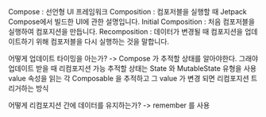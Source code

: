 
Compose : 선언형 UI 프레임워크
Composition : 컴포저블을 실행할 때 Jetpack Compose에서 빌드한 UI에 관한 설명입니다.
Initial Composition : 처음 컴포저블을 실행하여 컴포지션을 만듭니다.
Recomposition : 데이터가 변경될 때 컴포지션을 업데이트하기 위해 컴포저블을 다시 실행하는 것을 말합니다.

어떻게 업데이트 타이밍을 아는가?
-> Compose 가 추적할 상태를 알아야한다. 그래야 업데이트 받을 때 리컴포지션 가능
추적할 상태는 State 와 MutableState 유형을 사용
value 속성을 읽는 각 Composable 을 추적하고 그 value 가 변경 되면 리컴포지션 트리거하는 방식

어떻게 리컴포지션 간에 데이터를 유지하는가?
-> remember 를 사용
